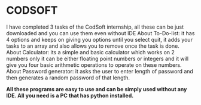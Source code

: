 # CODSOFT
I have completed 3 tasks of the CodSoft internship, all these can be just downloaded and you can use them even without IDE
About To-Do-list:
it has 4 options and keeps on giving you options until you select quit, it adds your tasks to an array and also allows you to remove once the task is done.
About Calculator:
its a simple and basic calculator which works on 2 numbers only it can be either floating point numbers or integers and
it will give you four basic arithmetic operations to operate on these numbers.
About Password generator:
it asks the user to enter length of password and then generates a random password of that length.

**All these programs are easy to use and can be simply used without any IDE. All you need is a PC that has python installed.**
